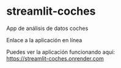 # streamlit-coches
App de análisis de datos coches

Enlace a la aplicación en línea

Puedes ver la aplicación funcionando aquí:  
 https://streamlit-coches.onrender.com